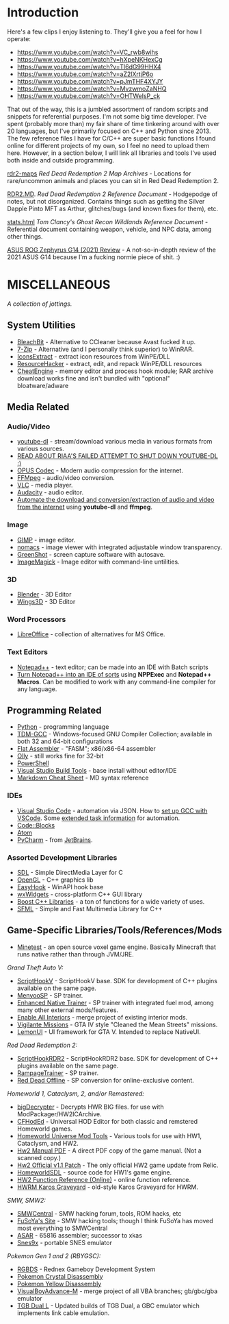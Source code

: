 # Introduction

Here's a few clips I enjoy listening to. They'll give you a feel for how I operate:

- https://www.youtube.com/watch?v=VC_rwb8wihs
- https://www.youtube.com/watch?v=hXpeNKHexCg
- https://www.youtube.com/watch?v=TI6dG99HHX4
- https://www.youtube.com/watch?v=aZ2lXrtjP6o
- https://www.youtube.com/watch?v=pJmTHF4XYJY
- https://www.youtube.com/watch?v=MvzwmoZaNHQ
- https://www.youtube.com/watch?v=OHTWeIsP_ck

That out of the way, this is a jumbled assortment of random scripts and snippets for referential purposes. I'm not some big time developer. I've spent (probably more than) my fair share of time tinkering around with over 20 languages, but I've primarily focused on C++ and Python since 2013. The few reference files I have for C/C++ are super basic functions I found online for different projects of my own, so I feel no need to upload them here. However, in a section below, I will link all libraries and tools I've used both inside and outside programming.

[rdr2-maps](https://github.com/subvod/rdr2-maps) *Red Dead Redemption 2 Map Archives* - Locations for rare/uncommon animals and places you can sit in Red Dead Redemption 2.

[RDR2.MD](https://github.com/subvod/examples/blob/master/RDR2.MD). *Red Dead Redemption 2 Reference Document* - Hodgepodge of notes, but not disorganized. Contains things such as getting the Silver Dapple Pinto MFT as Arthur, glitches/bugs (and known fixes for them), etc.

[stats.html](https://github.com/subvod/examples/blob/master/stats.html) *Tom Clancy's Ghost Recon Wildlands Reference Document* - Referential document containing weapon, vehicle, and NPC data, among other things.

[ASUS ROG Zephyrus G14 (2021) Review](https://github.com/subvod/examples/blob/master/2021-ASUS-ROG-Zephyrus-G14-GA401QM-Review.md) - A not-so-in-depth review of the 2021 ASUS G14 because I'm a fucking normie piece of shit. :)

# MISCELLANEOUS

*A collection of jottings.*

## System Utilities

- [BleachBit](https://github.com/bleachbit/bleachbit) - Alternative to CCleaner because Avast fucked it up.
- [7-Zip](https://www.7-zip.org/) - Alternative (and I personally think superior) to WinRAR.
- [IconsExtract](https://www.nirsoft.net/utils/iconsext.html) - extract icon resources from WinPE/DLL
- [ResourceHacker](http://www.angusj.com/resourcehacker/) - extract, edit, and repack WinPE/DLL resources
- [CheatEngine](https://www.cheatengine.org/downloads.php) - memory editor and process hook module; RAR archive download works fine and isn't bundled with "optional" bloatware/adware

## Media Related

### Audio/Video

- [youtube-dl](https://youtube-dl.org/) - stream/download various media in various formats from various sources.
- [READ ABOUT RIAA'S FAILED ATTEMPT TO SHUT DOWN YOUTUBE-DL :)](https://github.blog/2020-11-16-standing-up-for-developers-youtube-dl-is-back/)
- [OPUS Codec](https://opus-codec.org/downloads/) - Modern audio compression for the internet.
- [FFMpeg](https://github.com/FFmpeg/FFmpeg) - audio/video conversion.
- [VLC](https://github.com/videolan/vlc) - media player.
- [Audacity](https://github.com/audacity/audacity) - audio editor.
- [Automate the download and conversion/extraction of audio and video from the internet](https://github.com/subvod/examples/blob/master/youtube-dl.MD) using **youtube-dl** and **ffmpeg**.

### Image

- [GIMP](https://gitlab.gnome.org/GNOME/gimp) - image editor.
- [nomacs](https://github.com/nomacs/nomacs) - image viewer with integrated adjustable window transparency.
- [GreenShot](https://github.com/greenshot/greenshot) - screen capture software with autosave.
- [ImageMagick](https://github.com/ImageMagick/ImageMagick) - Image editor with command-line untilities.

### 3D

- [Blender](https://developer.blender.org/diffusion/) - 3D Editor
- [Wings3D](http://www.wings3d.com/) - 3D Editor

### Word Processors

- [LibreOffice](https://www.libreoffice.org/) - collection of alternatives for MS Office.

### Text Editors

- [Notepad++](https://notepad-plus-plus.org/) - text editor; can be made into an IDE with Batch scripts
- [Turn Notepad++ into an IDE of sorts](https://github.com/subvod/examples/blob/master/NPP-IDE.MD) using **NPPExec** and **Notepad++ Macros**. Can be modified to work with any command-line compiler for any language.

## Programming Related

- [Python](https://github.com/python/cpython) - programming language
- [TDM-GCC](https://github.com/jmeubank/tdm-gcc) - Windows-focused GNU Compiler Collection; available in both 32 and 64-bit configurations
- [Flat Assembler](https://flatassembler.net/) - "FASM"; x86/x86-64 assembler
- [Olly](https://www.ollydbg.de/) - still works fine for 32-bit
- [PowerShell](https://github.com/PowerShell/PowerShell)
- [Visual Studio Build Tools](https://visualstudio.microsoft.com/thank-you-downloading-visual-studio/?sku=BuildTools&rel=16) - base install without editor/IDE
- [Markdown Cheat Sheet](https://github.com/adam-p/markdown-here/wiki/Markdown-Cheatsheet) - MD syntax reference

### IDEs

- [Visual Studio Code](https://github.com/microsoft/vscode) - automation via JSON. How to [set up GCC with VSCode](https://code.visualstudio.com/docs/cpp/config-mingw). Some [extended task information](https://code.visualstudio.com/docs/editor/tasks) for automation.
- [Code::Blocks](https://www.codeblocks.org/)
- [Atom](https://github.com/atom/atom)
- [PyCharm](https://www.jetbrains.com/pycharm/) - from [JetBrains](https://www.jetbrains.com/).

### Assorted Development Libraries

- [SDL](https://www.libsdl.org/) - Simple DirectMedia Layer for C
- [OpenGL](https://www.opengl.org/) - C++ graphics lib
- [EasyHook](https://github.com/EasyHook/EasyHook) - WinAPI hook base
- [wxWidgets](https://www.wxwidgets.org/) - cross-platform C++ GUI library
- [Boost C++ Libraries](https://www.boost.org/) - a ton of functions for a wide variety of uses.
- [SFML](https://www.sfml-dev.org/) - Simple and Fast Multimedia Library for C++

## Game-Specific Libraries/Tools/References/Mods

- [Minetest](https://github.com/minetest/minetest) - an open source voxel game engine. Basically Minecraft that runs native rather than through JVM/JRE.

*Grand Theft Auto V:*

- [ScriptHookV](https://www.dev-c.com/gtav/scripthookv/) - ScriptHookV base. SDK for development of C++ plugins available on the same page.
- [MenyooSP](https://github.com/MAFINS/MenyooSP) - SP trainer.
- [Enhanced Native Trainer](https://www.gta5-mods.com/scripts/enhanced-native-trainer-zemanez-and-others) - SP trainer with integrated fuel mod, among many other external mods/features.
- [Enable All Interiors](https://www.gta5-mods.com/scripts/enable-all-interiors-wip) - merge project of existing interior mods.
- [Vigilante Missions](https://www.gta5-mods.com/scripts/gta-4-vigilante-missions) - GTA IV style "Cleaned the Mean Streets" missions.
- [LemonUI](https://github.com/justalemon/LemonUI) - UI framework for GTA V. Intended to replace NativeUI.

*Red Dead Redemption 2:*

- [ScriptHookRDR2](https://www.dev-c.com/rdr2/scripthookrdr2/) - ScriptHookRDR2 base. SDK for development of C++ plugins available on the same page.
- [RampageTrainer](https://www.nexusmods.com/reddeadredemption2/mods/233) - SP trainer.
- [Red Dead Offline](https://www.rdr2mods.com/downloads/rdr2/weapons/103-red-dead-offline/) - SP conversion for online-exclusive content.

*Homeworld 1, Cataclysm, 2, and/or Remastered:*

- [bigDecrypter](https://github.com/mon/bigDecrypter) - Decrypts HWR BIG files. for use with ModPackager/HW2ICArchive.
- [CFHodEd](https://github.com/Fallen-Angel/CFHodEd) - Universal HOD Editor for both classic and remstered Homeworld games.
- [Homeworld Universe Mod Tools](https://www.moddb.com/games/homeworld-2/downloads/homeworld-universe-mod-tools) - Various tools for use with HW1, Cataclysm, and HW2.
- [Hw2 Manual PDF](https://www.moddb.com/games/homeworld-2/downloads/homeworld2-manual-pdf) - A direct PDF copy of the game manual. (Not a scanned copy.)
- [Hw2 Official v1.1 Patch](https://www.moddb.com/games/homeworld-2/downloads/homeworld-2-v-11-patch-last-and-only-patch) - The only official HW2 game update from Relic.
- [HomeworldSDL](https://github.com/aheadley/homeworld) - source code for HW1's game engine.
- [HW2 Function Reference (Online)](https://hwmod.fandom.com/wiki/HW2_Function_Reference) - online function reference.
- [HWRM Karos Graveyard](https://github.com/HWRM/KarosGraveyard/wiki) - old-style Karos Graveyard for HWRM.

*SMW, SMW2:*

- [SMWCentral](https://www.smwcentral.net/?p=section&s=tools) - SMW hacking forum, tools, ROM hacks, etc
- [FuSoYa's Site](https://fusoya.eludevisibility.org/) - SMW hacking tools; though I think FuSoYa has moved most everything to SMWCentral
- [ASAR](https://github.com/RPGHacker/asar) - 65816 assembler; successor to xkas
- [Snes9x](https://github.com/snes9xgit/snes9x) - portable SNES emulator

*Pokemon Gen 1 and 2 (RBYGSC):*

- [RGBDS](https://github.com/gbdev/rgbds) - Rednex Gameboy Development System
- [Pokemon Crystal Disassembly](https://github.com/pret/pokecrystal)
- [Pokemon Yellow Disassembly](https://github.com/pret/pokeyellow)
- [VisualBoyAdvance-M](https://github.com/visualboyadvance-m/visualboyadvance-m) - merge project of all VBA branches; gb/gbc/gba emulator
- [TGB Dual L](https://github.com/libertyernie/tgbdual_L) - Updated builds of TGB Dual, a GBC emulator which implements link cable emulation.
